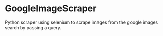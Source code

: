 # GoogleImageScraper
Python scraper using selenium to scrape images from the google images search by passing a query.
